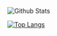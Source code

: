 ![Github Stats](https://github-readme-stats.vercel.app/api?username=changsooooooooooo&show_icons=true&theme=Gradient)

[![Top Langs](https://github-readme-stats.vercel.app/api/top-langs/?username=anuraghazra&layout=compact)](https://github.com/changsooooooooooo/github-readme-stats)

